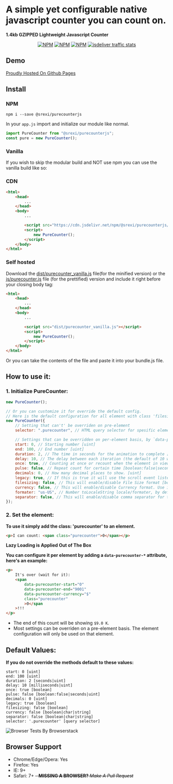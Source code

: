# A simple yet configurable native javascript counter you can **count** on.

**1.4kb GZIPPED Lightweight Javascript Counter**

<p align="center">
    <a href="https://www.npmjs.com/package/@srexi/purecounterjs"><img src="https://img.shields.io/npm/v/@srexi/purecounterjs.svg" alt="NPM"></a>
    <a href="https://npmcharts.com/compare/@srexi/purecounterjs?minimal=true"><img src="https://img.shields.io/npm/dt/@srexi/purecounterjs.svg" alt="NPM"></a>
    <a href="https://www.npmjs.com/package/@srexi/purecounterjs"><img src="https://img.shields.io/npm/l/@srexi/purecounterjs.svg" alt="NPM"></a>
    <a href="https://www.jsdelivr.com/package/npm/@srexi/purecounterjs"><img src="https://data.jsdelivr.com/v1/package/npm/@srexi/purecounterjs/badge" alt="jsdeliver traffic stats"></a>  
</p>

## Demo

[Proudly Hosted On Github Pages](https://srexi.github.io/purecounterjs/)

## Install

### NPM

```
npm i --save @srexi/purecounterjs
```

In your `app.js` import and initialize our module like normal.

```js
import PureCounter from "@srexi/purecounterjs";
const pure = new PureCounter();
```

### Vanilla

If you wish to skip the modular build and NOT use npm you can use the vanilla build like so:

### CDN

```html
<html>
    <head>
        ...
    </head>
    <body>
        ...

        <script src="https://cdn.jsdelivr.net/npm/@srexi/purecounterjs/dist/purecounter_vanilla.js"></script>
        <script>
            new PureCounter();
        </script>
    </body>
</html>
```

### Self hosted

Download the [dist/purecounter_vanilla.js]() file(for the minified version) or the [js/purecounter.js]() file (for the prettified) version and include it right before your closing body tag:

```html
<html>
    <head>
        ...
    </head>
    <body>
        ...

        <script src="dist/purecounter_vanilla.js"></script>
        <script>
            new PureCounter();
        </script>
    </body>
</html>
```

Or you can take the contents of the file and paste it into your bundle.js file.

## How to use it:

### 1. Initialize PureCounter:

```js
new PureCounter();

// Or you can customize it for override the default config.
// Here is the default configuration for all element with class 'filesizecount'
new PureCounter({
    // Setting that can't' be overriden on pre-element
    selector: ".purecounter", // HTML query selector for spesific element

    // Settings that can be overridden on per-element basis, by `data-purecounter-*` attributes:
    start: 0, // Starting number [uint]
    end: 100, // End number [uint]
    duration: 2, // The time in seconds for the animation to complete [seconds]
    delay: 10, // The delay between each iteration (the default of 10 will produce 100 fps) [miliseconds]
    once: true, // Counting at once or recount when the element in view [boolean]
    pulse: false, // Repeat count for certain time [boolean:false|seconds]
    decimals: 0, // How many decimal places to show. [uint]
    legacy: true, // If this is true it will use the scroll event listener on browsers
    filesizing: false, // This will enable/disable File Size format [boolean]
    currency: false, // This will enable/disable Currency format. Use it, and then set the symbol -> [boolean|char|string]
    formater: "us-US", // Number toLocaleString locale/formater, by default is "en-US" [string|boolean:false]
    separator: false, // This will enable/disable comma separator for thousands. Use it for set the symbol too [boolean|char|string]
});
```

### 2. Set the element:

**To use it simply add the class: 'purecounter' to an element.**

```html
<p>I can count: <span class="purecounter">0</span></p>
```

**Lazy Loading is Applied Out of The Box**

**You can configure it per element by adding a `data-purecounter-*` attribute, here's an example:**

```html
<p>
    It's over (wait for it):
    <span
        data-purecounter-start="0"
        data-purecounter-end="9001"
        data-purecounter-currency="$"
        class="purecounter"
        >0</span
    >!!!
</p>
```

-   The end of this count will be showing `$9.0 K`.
-   Most settings can be overriden on a pre-element basis. The element configuration will only be used on that element.

## Default Values:

**If you do not override the methods default to these values:**

```
start: 0 [uint]
end: 100 [uint]
duration: 2 [seconds|uint]
delay: 10 [milliseconds|uint]
once: true [boolean]
pulse: false [boolean:false|seconds|uint]
decimals: 0 [uint]
legacy: true [boolean]
filesizing: false [boolean]
currency: false [boolean|char|string]
separator: false [boolean|char|string]
selector: '.purecounter' [query selector]
```

![Browser Tests By Browserstack](https://github.com/srexi/purecounterjs/blob/main/asset/browserstack-logo-600x315.png)

## Browser Support

-   Chrome/Edge/Opera: Yes
-   Firefox: Yes
-   IE: 9+
-   Safari: 7+
~~-   **MISSING A BROWSER?** _Make A Pull Request_~~
